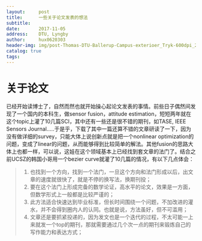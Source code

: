 ```yaml
---
layout:     post
title:      一些关于论文发表的想法
subtitle:   
date:       2017-11-05
address:    DTU, Lyngby
author:     hux0620303
header-img: img/post-Thomas-DTU-Ballerup-Campus-exterioer_Tryk-600dpi_28.jpg
catalog: true
tags:
---
```


# 关于论文  

已经开始读博士了，自然而然也就开始操心起论文发表的事情。前些日子偶然间发现了一个国内的本科生，做sensor fusion，attitude estimation，短短两年就在这个topic上灌了10几篇SCI，其中还有一些还是很不错的期刊，如TASE, IEEE Sensors Journal.....于是乎，下载了其中一篇还算不错的文章研读了一下，因为没有做详细的survey，只能大体上说创新点就是把一个nonlinear optimization的问题，变成了linear的问题，从而能够得到比较简单的解法。其他fusion的思路大体上也都一样，可以说，这娃在这个领域基本上已经找到套文章的法门了。结合之前UCSZ的韩国小哥用一个bezier curve就灌了10几篇的情况，有以下几点体会：
>1. 也找到一个方向，找到一个法门，一旦这个方向和法门形成以后，出文章的速度就很快了，就是不停的换写法，换期刊投；
>3. 要在这个法门上形成完备的数学论证，高水平的论文，效果是一方面，但数学形式上一般都是比较严谨的；
>2. 此方法适合快速达到毕业标准，但长时间围绕一个问题，不加改进的灌水，并不会得到圈内人的认同。也就是说，方法虽好，但不可滥用；
> 4. 文章还是要抓紧投递的，因为发文也是一个迭代的过程，不太可能一上来就发一个top的期刊，那就需要通过几个次一点的期刊来锻炼自己的写作能力和表达方式；